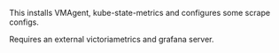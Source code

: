 This installs VMAgent, kube-state-metrics and configures some scrape configs.

Requires an external victoriametrics and grafana server.